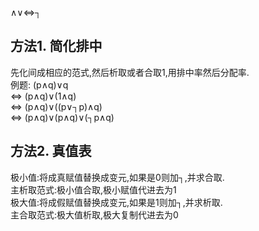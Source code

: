 ∧∨⇔┐
## 方法1. 简化排中  
先化间成相应的范式,然后析取或者合取1,用排中率然后分配率.  
例题:
(p∧q)∨q  
⇔ (p∧q)∨(1∧q)  
⇔ (p∧q)∨((p∨┐p)∧q)  
⇔ (p∧q)∨(p∧q)∨(┐p∧q)  
## 方法2. 真值表  
极小值:将成真赋值替换成变元,如果是0则加┐,并求合取.  
主析取范式:极小值合取,极小赋值代进去为1  
极大值:将成假赋值替换成变元,如果是1则加┐,并求析取.  
主合取范式:极大值析取,极大复制代进去为0  

